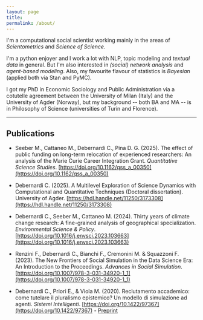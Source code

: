 ```yaml
---
layout: page
title: 
permalink: /about/
---
```


I'm a computational social scientist working mainly in the areas of *Scientometrics* and *Science of Science*.

I'm a python enjoyer and I work a lot with NLP, topic modeling and *textual data* in general. But I'm also interested in *(social) network analysis* and *agent-based modeling*. Also, my favourite flavour of statistics is *Bayesian* (applied both via Stan and PyMC).

I got my PhD in Economic Sociology and Public Administration via a cotutelle agreement between the University of Milan (Italy) and the University of Agder (Norway), but my background -- both BA and MA -- is in Philosophy of Science (universities of Turin and Florence).

---

## Publications

 + Seeber M., Cattaneo M., Debernardi C., Pina D. G. (2025). The effect of public funding on long-term relocation of experienced researchers: An analysis of the Marie Curie Career Integration Grant. *Quantitative Science Studies*. [https://doi.org/10.1162/qss_a_00350](https://doi.org/10.1162/qss_a_00350)

 + Debernardi C. (2025). A Multilevel Exploration of Science Dynamics with Computational and Quantitative Techniques (Doctoral dissertation). University of Agder. [https://hdl.handle.net/11250/3173308](https://hdl.handle.net/11250/3173308)

 + Debernardi C., Seeber M., Cattaneo M. (2024). Thirty years of climate change research: A fine-grained analysis of geographical specialization. *Environmental Science & Policy*. [https://doi.org/10.1016/j.envsci.2023.103663](https://doi.org/10.1016/j.envsci.2023.103663)

 + Renzini F., Debernardi C., Bianchi F., Cremonini M. & Squazzoni F. (2023). The New Frontiers of Social Simulation in the Data Science Era: An Introduction to the Proceedings. *Advances in Social Simulation*. [https://doi.org/10.1007/978-3-031-34920-1_1](https://doi.org/10.1007/978-3-031-34920-1_1)
 
 + Debernardi C., Priori E., & Viola M. (2020). Reclutamento accademico: come tutelare il pluralismo epistemico? Un modello di simulazione ad agenti. *Sistemi Intelligenti*. [https://doi.org/10.1422/97367](https://doi.org/10.1422/97367) - [Preprint](https://www.researchgate.net/publication/341297994_Reclutamento_accademico_come_tutelare_il_pluralismo_epistemico_Un_modello_di_simulazione_ad_agenti_PREPRINT)
